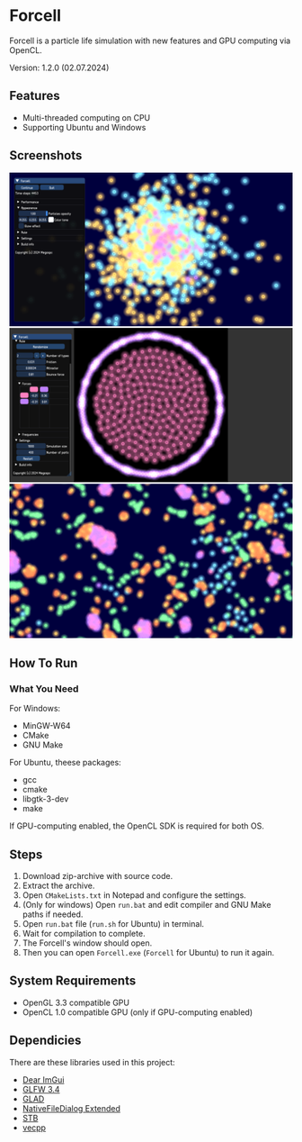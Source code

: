 # Forcell
Forcell is a particle life simulation with new features and GPU computing via OpenCL.

Version: 1.2.0 (02.07.2024)

## Features
+ Multi-threaded computing on CPU
+ Supporting Ubuntu and Windows

## Screenshots
<img src="images/screen1.png" width="600">
<img src="images/screen2.png" width="600">
<img src="images/screen3.png" width="600">

## How To Run
### What You Need
For Windows:
+ MinGW-W64
+ CMake
+ GNU Make

For Ubuntu, theese packages:
+ gcc
+ cmake
+ libgtk-3-dev
+ make

If GPU-computing enabled, the OpenCL SDK is required for both OS.

## Steps
1. Download zip-archive with source code.
2. Extract the archive.
3. Open `CMakeLists.txt` in Notepad and configure the settings.
4. (Only for windows) Open `run.bat` and edit compiler and GNU Make paths if needed.
5. Open `run.bat` file (`run.sh` for Ubuntu) in terminal.
6. Wait for compilation to complete.
7. The Forcell's window should open.
8. Then you can open `Forcell.exe` (`Forcell` for Ubuntu) to run it again.

## System Requirements
+ OpenGL 3.3 compatible GPU
+ OpenCL 1.0 compatible GPU (only if GPU-computing enabled)

## Dependicies
There are these libraries used in this project:
+ [Dear ImGui](https://github.com/ocornut/imgui)
+ [GLFW 3.4](https://github.com/glfw/glfw)
+ [GLAD](https://github.com/dav1dde/glad-web)
+ [NativeFileDialog Extended](https://github.com/btzy/nativefiledialog-extended)
+ [STB](https://github.com/nothings/stb)
+ [vecpp](https://github.com/Megospc/vecpp)